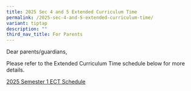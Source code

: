```yaml
---
title: 2025 Sec 4 and 5 Extended Curriculum Time
permalink: /2025-sec-4-and-5-extended-curriculum-time/
variant: tiptap
description: ""
third_nav_title: For Parents
---
```

<p>Dear parents/guardians,</p>
<p>Please refer to the Extended Curriculum Time schedule below for more details.</p>
<p><a href="/files/HS_2025_084_Letter_to_Parents_June_ECT_updated1.pdf" rel="noopener nofollow" target="_blank">2025 Semester 1 ECT Schedule</a>
</p>